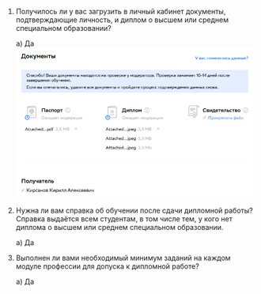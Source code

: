 1. Получилось ли у вас загрузить в личный кабинет документы, подтверждающие личность, и диплом о высшем или среднем специальном образовании?

    а) Да
    ![lk](./images/1.png)


2. Нужна ли вам справка об обучении после сдачи дипломной работы? Справка выдаётся всем студентам, в том числе тем, у кого нет диплома о высшем или среднем специальном образовании.
    
    а) Да


3. Выполнен ли вами необходимый минимум заданий на каждом модуле профессии для допуска к дипломной работе?
    
    а) Да